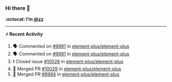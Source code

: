 ### Hi there 👋

**:octocat: I’m [@zz](https://github.com/holazz)**

---

**:zap: Recent Activity**

<!--START_SECTION:activity-->
1. 🗣 Commented on [#9991](https://github.com/element-plus/element-plus/issues/9991) in [element-plus/element-plus](https://github.com/element-plus/element-plus)
2. 🗣 Commented on [#9991](https://github.com/element-plus/element-plus/issues/9991) in [element-plus/element-plus](https://github.com/element-plus/element-plus)
3. ❗️ Closed issue [#10026](https://github.com/element-plus/element-plus/issues/10026) in [element-plus/element-plus](https://github.com/element-plus/element-plus)
4. 🎉 Merged PR [#10029](https://github.com/element-plus/element-plus/pull/10029) in [element-plus/element-plus](https://github.com/element-plus/element-plus)
5. 🎉 Merged PR [#9994](https://github.com/element-plus/element-plus/pull/9994) in [element-plus/element-plus](https://github.com/element-plus/element-plus)
<!--END_SECTION:activity-->
